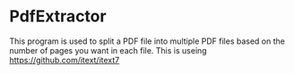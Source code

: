 ﻿# PdfExtractor
This program is used to split a PDF file into multiple PDF files based on the number of pages you want in each file.
This is useing https://github.com/itext/itext7